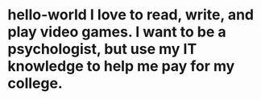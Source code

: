 # hello-world I love to read, write, and play video games. I want to be a psychologist, but use my IT knowledge to help me pay for my college.
